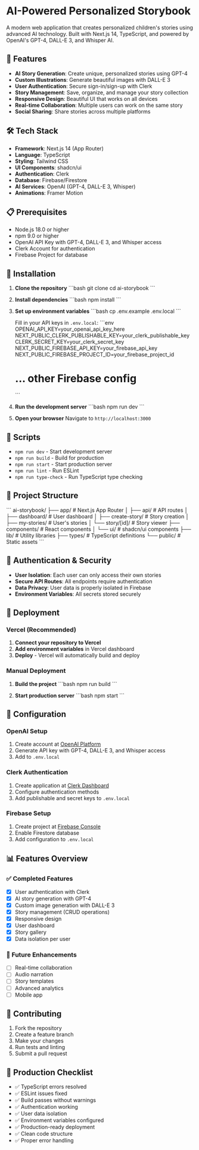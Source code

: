 # AI-Powered Personalized Storybook

A modern web application that creates personalized children's stories using advanced AI technology. Built with Next.js 14, TypeScript, and powered by OpenAI's GPT-4, DALL-E 3, and Whisper AI.

## 🚀 Features

- **AI Story Generation**: Create unique, personalized stories using GPT-4
- **Custom Illustrations**: Generate beautiful images with DALL-E 3
- **User Authentication**: Secure sign-in/sign-up with Clerk
- **Story Management**: Save, organize, and manage your story collection
- **Responsive Design**: Beautiful UI that works on all devices
- **Real-time Collaboration**: Multiple users can work on the same story
- **Social Sharing**: Share stories across multiple platforms

## 🛠 Tech Stack

- **Framework**: Next.js 14 (App Router)
- **Language**: TypeScript
- **Styling**: Tailwind CSS
- **UI Components**: shadcn/ui
- **Authentication**: Clerk
- **Database**: Firebase/Firestore
- **AI Services**: OpenAI (GPT-4, DALL-E 3, Whisper)
- **Animations**: Framer Motion

## 📋 Prerequisites

- Node.js 18.0 or higher
- npm 9.0 or higher
- OpenAI API Key with GPT-4, DALL-E 3, and Whisper access
- Clerk Account for authentication
- Firebase Project for database

## 🔧 Installation

1. **Clone the repository**
   \`\`\`bash
   git clone <repository-url>
   cd ai-storybook
   \`\`\`

2. **Install dependencies**
   \`\`\`bash
   npm install
   \`\`\`

3. **Set up environment variables**
   \`\`\`bash
   cp .env.example .env.local
   \`\`\`
   
   Fill in your API keys in `.env.local`:
   \`\`\`env
   OPENAI_API_KEY=your_openai_api_key_here
   NEXT_PUBLIC_CLERK_PUBLISHABLE_KEY=your_clerk_publishable_key
   CLERK_SECRET_KEY=your_clerk_secret_key
   NEXT_PUBLIC_FIREBASE_API_KEY=your_firebase_api_key
   NEXT_PUBLIC_FIREBASE_PROJECT_ID=your_firebase_project_id
   # ... other Firebase config
   \`\`\`

4. **Run the development server**
   \`\`\`bash
   npm run dev
   \`\`\`

5. **Open your browser**
   Navigate to `http://localhost:3000`

## 🔧 Scripts

- `npm run dev` - Start development server
- `npm run build` - Build for production
- `npm run start` - Start production server
- `npm run lint` - Run ESLint
- `npm run type-check` - Run TypeScript type checking

## 📁 Project Structure

\`\`\`
ai-storybook/
├── app/                    # Next.js App Router
│   ├── api/               # API routes
│   ├── dashboard/         # User dashboard
│   ├── create-story/      # Story creation
│   ├── my-stories/        # User's stories
│   └── story/[id]/        # Story viewer
├── components/            # React components
│   └── ui/               # shadcn/ui components
├── lib/                  # Utility libraries
├── types/                # TypeScript definitions
└── public/               # Static assets
\`\`\`

## 🔐 Authentication & Security

- **User Isolation**: Each user can only access their own stories
- **Secure API Routes**: All endpoints require authentication
- **Data Privacy**: User data is properly isolated in Firebase
- **Environment Variables**: All secrets stored securely

## 🚀 Deployment

### Vercel (Recommended)

1. **Connect your repository to Vercel**
2. **Add environment variables** in Vercel dashboard
3. **Deploy** - Vercel will automatically build and deploy

### Manual Deployment

1. **Build the project**
   \`\`\`bash
   npm run build
   \`\`\`

2. **Start production server**
   \`\`\`bash
   npm start
   \`\`\`

## 🔧 Configuration

### OpenAI Setup
1. Create account at [OpenAI Platform](https://platform.openai.com)
2. Generate API key with GPT-4, DALL-E 3, and Whisper access
3. Add to `.env.local`

### Clerk Authentication
1. Create application at [Clerk Dashboard](https://dashboard.clerk.com)
2. Configure authentication methods
3. Add publishable and secret keys to `.env.local`

### Firebase Setup
1. Create project at [Firebase Console](https://console.firebase.google.com)
2. Enable Firestore database
3. Add configuration to `.env.local`

## 📊 Features Overview

### ✅ Completed Features
- [x] User authentication with Clerk
- [x] AI story generation with GPT-4
- [x] Custom image generation with DALL-E 3
- [x] Story management (CRUD operations)
- [x] Responsive design
- [x] User dashboard
- [x] Story gallery
- [x] Data isolation per user

### 🔄 Future Enhancements
- [ ] Real-time collaboration
- [ ] Audio narration
- [ ] Story templates
- [ ] Advanced analytics
- [ ] Mobile app

## 🤝 Contributing

1. Fork the repository
2. Create a feature branch
3. Make your changes
4. Run tests and linting
5. Submit a pull request





## 🎯 Production Checklist

- ✅ TypeScript errors resolved
- ✅ ESLint issues fixed
- ✅ Build passes without warnings
- ✅ Authentication working
- ✅ User data isolation
- ✅ Environment variables configured
- ✅ Production-ready deployment
- ✅ Clean code structure
- ✅ Proper error handling


